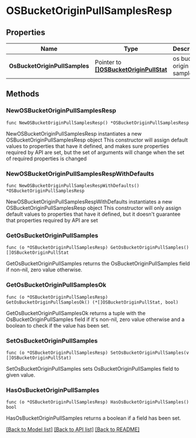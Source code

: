 # OSBucketOriginPullSamplesResp

## Properties

Name | Type | Description | Notes
------------ | ------------- | ------------- | -------------
**OsBucketOriginPullSamples** | Pointer to [**[]OSBucketOriginPullStat**](OSBucketOriginPullStat.md) | os bucket origin pull samples | [optional] 

## Methods

### NewOSBucketOriginPullSamplesResp

`func NewOSBucketOriginPullSamplesResp() *OSBucketOriginPullSamplesResp`

NewOSBucketOriginPullSamplesResp instantiates a new OSBucketOriginPullSamplesResp object
This constructor will assign default values to properties that have it defined,
and makes sure properties required by API are set, but the set of arguments
will change when the set of required properties is changed

### NewOSBucketOriginPullSamplesRespWithDefaults

`func NewOSBucketOriginPullSamplesRespWithDefaults() *OSBucketOriginPullSamplesResp`

NewOSBucketOriginPullSamplesRespWithDefaults instantiates a new OSBucketOriginPullSamplesResp object
This constructor will only assign default values to properties that have it defined,
but it doesn't guarantee that properties required by API are set

### GetOsBucketOriginPullSamples

`func (o *OSBucketOriginPullSamplesResp) GetOsBucketOriginPullSamples() []OSBucketOriginPullStat`

GetOsBucketOriginPullSamples returns the OsBucketOriginPullSamples field if non-nil, zero value otherwise.

### GetOsBucketOriginPullSamplesOk

`func (o *OSBucketOriginPullSamplesResp) GetOsBucketOriginPullSamplesOk() (*[]OSBucketOriginPullStat, bool)`

GetOsBucketOriginPullSamplesOk returns a tuple with the OsBucketOriginPullSamples field if it's non-nil, zero value otherwise
and a boolean to check if the value has been set.

### SetOsBucketOriginPullSamples

`func (o *OSBucketOriginPullSamplesResp) SetOsBucketOriginPullSamples(v []OSBucketOriginPullStat)`

SetOsBucketOriginPullSamples sets OsBucketOriginPullSamples field to given value.

### HasOsBucketOriginPullSamples

`func (o *OSBucketOriginPullSamplesResp) HasOsBucketOriginPullSamples() bool`

HasOsBucketOriginPullSamples returns a boolean if a field has been set.


[[Back to Model list]](../README.md#documentation-for-models) [[Back to API list]](../README.md#documentation-for-api-endpoints) [[Back to README]](../README.md)


